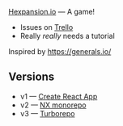 [Hexpansion.io](https://hexpansion.io/) — A game!

* Issues on [Trello](https://trello.com/b/MYP7a1Gg/hexerals)
* Really *really* needs a tutorial

Inspired by https://generals.io/

## Versions

* v1 — [Create React App](https://create-react-app.dev/)
* v2 — [NX monorepo](https://nx.dev/tutorials/integrated-repo-tutorial)
* v3 — [Turborepo](https://turbo.build/repo)

